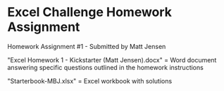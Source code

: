 # Excel Challenge Homework Assignment
Homework Assignment #1 - Submitted by Matt Jensen

"Excel Homework 1 - Kickstarter (Matt Jensen).docx" = Word document answering specific questions outlined in the homework instructions

"Starterbook-MBJ.xlsx" = Excel workbook with solutions

